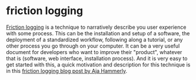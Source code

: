 # friction logging

[Friction logging](https://developerrelations.com/developer-experience/an-introduction-to-friction-logging) is a technique to narratively describe you user experience with some process.
This can be the installation and setup of a software, the deployment of a standardized workflow, following along a tutorial, or any other process you go through on your computer.
It can be a very useful document for developers who want to improve their "product", whatever that is (software, web interface, installation process).
And it is very easy to get started with this, a quick motivation and description for this technique is in this [friction logging blog post by Aja Hammerly](https://developerrelations.com/developer-experience/an-introduction-to-friction-logging).

